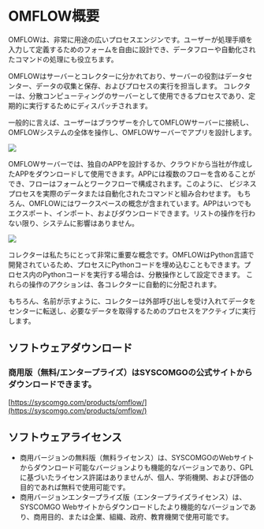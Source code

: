 # OMFLOW概要

OMFLOWは、非常に用途の広いプロセスエンジンです。ユーザーが処理手順を入力して定義するためのフォームを自由に設計でき、データフローや自動化されたコマンドの処理にも役立ちます。

OMFLOWはサーバーとコレクターに分かれており、サーバーの役割はデータセンター、データの収集と保存、およびプロセスの実行を担当します。
コレクターは、分散コンピューティングのサーバーとして使用できるプロセスであり、定期的に実行するためにディスパッチされます。

一般的に言えば、ユーザーはブラウザーを介してOMFLOWサーバーに接続し、OMFLOWシステムの全体を操作し、OMFLOWサーバーでアプリを設計します。

![](https://syscomgo.com/wp-content/uploads/2023/11/OMFLOW_2-1_1.png)

OMFLOWサーバーでは、独自のAPPを設計するか、クラウドから当社が作成したAPPをダウンロードして使用できます。APPには複数のフローを含めることができ、フローはフォームとワークフローで構成されます。このように、 ビジネスプロセスを実際のデータまたは自動化されたコマンドと組み合わせます。 もちろん、OMFLOWにはワークスペースの概念が含まれています。APPはいつでもエクスポート、インポート、およびダウンロードできます。リストの操作を行わない限り、システムに影響はありません。

![](https://syscomgo.com/wp-content/uploads/2023/11/OMFLOW_2-1_2.png)

コレクターは私たちにとって非常に重要な概念です。OMFLOWはPython言語で開発されているため、プロセスにPythonコードを埋め込むこともできます。プロセス内のPythonコードを実行する場合は、分散操作として設定できます。 これらの操作のアクションは、各コレクターに自動的に分配されます。

もちろん、名前が示すように、コレクターは外部呼び出しを受け入れてデータをセンターに転送し、必要なデータを取得するためのプロセスをアクティブに実行します。

## ソフトウェアダウンロード

### 商用版（無料/エンタープライズ）はSYSCOMGOの公式サイトからダウンロードできます。

[https://syscomgo.com/products/omflow/](https://syscomgo.com/products/omflow/)


## ソフトウェアライセンス

* 商用バージョンの無料版（無料ライセンス）は、SYSCOMGOのWebサイトからダウンロード可能なバージョンよりも機能的なバージョンであり、GPLに基づいたライセンス許諾はありませんが、個人、学術機関、および評価の目的であれば無料で使用可能です。
* 商用バージョンエンタープライズ版（エンタープライズライセンス）は、SYSCOMGO Webサイトからダウンロードしたより機能的なバージョンであり、商用目的、または企業、組織、政府、教育機関で使用可能です。
   
